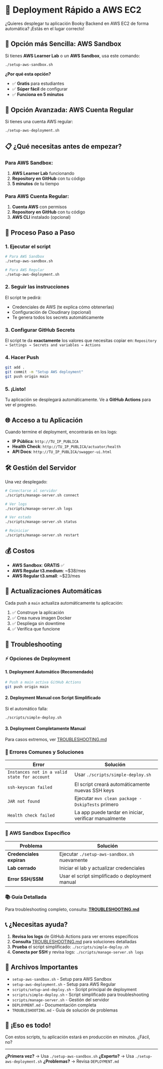 # 🚀 Deployment Rápido a AWS EC2

¿Quieres desplegar tu aplicación Booky Backend en AWS EC2 de forma automática? ¡Estás en el lugar correcto!

## 🎯 Opción más Sencilla: AWS Sandbox

Si tienes **AWS Learner Lab** o un **AWS Sandbox**, usa este comando:

```bash
./setup-aws-sandbox.sh
```

**¿Por qué esta opción?**
- ✅ **Gratis** para estudiantes
- ✅ **Súper fácil** de configurar
- ✅ **Funciona en 5 minutos**

## 🔧 Opción Avanzada: AWS Cuenta Regular

Si tienes una cuenta AWS regular:

```bash
./setup-aws-deployment.sh
```

## 📋 ¿Qué necesitas antes de empezar?

### Para AWS Sandbox:
1. **AWS Learner Lab** funcionando
2. **Repository en GitHub** con tu código
3. **5 minutos** de tu tiempo

### Para AWS Cuenta Regular:
1. **Cuenta AWS** con permisos
2. **Repository en GitHub** con tu código
3. **AWS CLI** instalado (opcional)

## 🚀 Proceso Paso a Paso

### 1. Ejecutar el script
```bash
# Para AWS Sandbox
./setup-aws-sandbox.sh

# Para AWS Regular
./setup-aws-deployment.sh
```

### 2. Seguir las instrucciones
El script te pedirá:
- Credenciales de AWS (te explica cómo obtenerlas)
- Configuración de Cloudinary (opcional)
- Te genera todos los secrets automáticamente

### 3. Configurar GitHub Secrets
El script te da **exactamente** los valores que necesitas copiar en:
`Repository → Settings → Secrets and variables → Actions`

### 4. Hacer Push
```bash
git add .
git commit -m "Setup AWS deployment"
git push origin main
```

### 5. ¡Listo!
Tu aplicación se desplegará automáticamente. Ve a **GitHub Actions** para ver el progreso.

## 🌐 Acceso a tu Aplicación

Cuando termine el deployment, encontrarás en los logs:
- **IP Pública**: `http://TU_IP_PUBLICA`
- **Health Check**: `http://TU_IP_PUBLICA/actuator/health`
- **API Docs**: `http://TU_IP_PUBLICA/swagger-ui.html`

## 🛠️ Gestión del Servidor

Una vez desplegado:

```bash
# Conectarse al servidor
./scripts/manage-server.sh connect

# Ver logs
./scripts/manage-server.sh logs

# Ver estado
./scripts/manage-server.sh status

# Reiniciar
./scripts/manage-server.sh restart
```

## 💰 Costos

- **AWS Sandbox**: **GRATIS** ✅
- **AWS Regular t3.medium**: ~$38/mes
- **AWS Regular t3.small**: ~$23/mes

## 🔄 Actualizaciones Automáticas

Cada push a `main` actualiza automáticamente tu aplicación:
1. ✅ Construye la aplicación
2. ✅ Crea nueva imagen Docker
3. ✅ Despliega sin downtime
4. ✅ Verifica que funcione

## 🚨 Troubleshooting

### ⚡ Opciones de Deployment

#### 1. **Deployment Automático** (Recomendado)
```bash
# Push a main activa GitHub Actions
git push origin main
```

#### 2. **Deployment Manual con Script Simplificado**
Si el automático falla:
```bash
./scripts/simple-deploy.sh
```

#### 3. **Deployment Completamente Manual**
Para casos extremos, ver [TROUBLESHOOTING.md](./TROUBLESHOOTING.md)

### 🔧 Errores Comunes y Soluciones

| Error | Solución |
|-------|----------|
| `Instances not in a valid state for account` | Usar `./scripts/simple-deploy.sh` |
| `ssh-keyscan failed` | El script creará automáticamente nuevas SSH keys |
| `JAR not found` | Ejecutar `mvn clean package -DskipTests` primero |
| `Health check failed` | La app puede tardar en iniciar, verificar manualmente |

### 🔄 AWS Sandbox Específico

| Problema | Solución |
|----------|----------|
| **Credenciales expiran** | Ejecutar `./setup-aws-sandbox.sh` nuevamente |
| **Lab cerrado** | Iniciar el lab y actualizar credenciales |
| **Error SSH/SSM** | Usar el script simplificado o deployment manual |

### 📚 Guía Detallada

Para troubleshooting completo, consulta: **[TROUBLESHOOTING.md](./TROUBLESHOOTING.md)**

## 📞 ¿Necesitas ayuda?

1. **Revisa los logs** de GitHub Actions para ver errores específicos
2. **Consulta** [TROUBLESHOOTING.md](./TROUBLESHOOTING.md) para soluciones detalladas
3. **Prueba** el script simplificado: `./scripts/simple-deploy.sh`
4. **Conecta por SSH** y revisa logs: `./scripts/manage-server.sh logs`

## 🎯 Archivos Importantes

- `setup-aws-sandbox.sh` - Setup para AWS Sandbox
- `setup-aws-deployment.sh` - Setup para AWS Regular
- `scripts/setup-and-deploy.sh` - Script principal de deployment
- `scripts/simple-deploy.sh` - Script simplificado para troubleshooting
- `scripts/manage-server.sh` - Gestión del servidor
- `DEPLOYMENT.md` - Documentación completa
- `TROUBLESHOOTING.md` - Guía de solución de problemas

## 🎉 ¡Eso es todo!

Con estos scripts, tu aplicación estará en producción en minutos. ¿Fácil, no?

---

**¿Primera vez?** → Usa `./setup-aws-sandbox.sh` 
**¿Experto?** → Usa `./setup-aws-deployment.sh`
**¿Problemas?** → Revisa `DEPLOYMENT.md` 